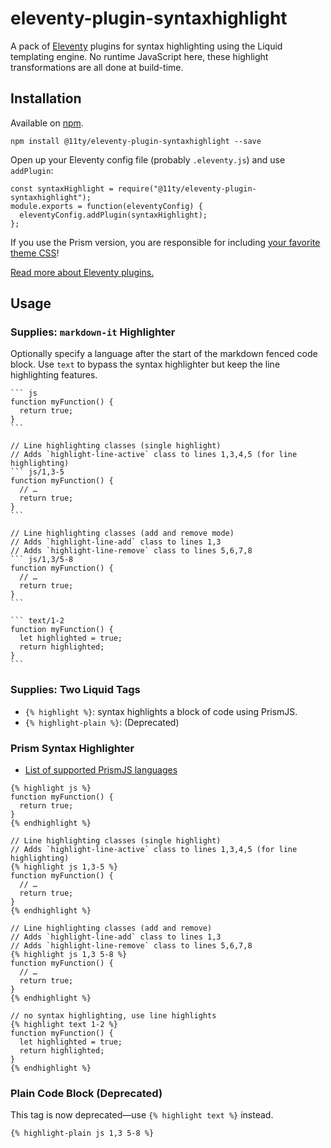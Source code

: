 # eleventy-plugin-syntaxhighlight

A pack of [Eleventy](https://github.com/11ty/eleventy) plugins for syntax highlighting using the Liquid templating engine. No runtime JavaScript here, these highlight transformations are all done at build-time.

## Installation

Available on [npm](https://www.npmjs.com/package/@11ty/eleventy-plugin-syntaxhighlight).

```
npm install @11ty/eleventy-plugin-syntaxhighlight --save
```

Open up your Eleventy config file (probably `.eleventy.js`) and use `addPlugin`:

```
const syntaxHighlight = require("@11ty/eleventy-plugin-syntaxhighlight");
module.exports = function(eleventyConfig) {
  eleventyConfig.addPlugin(syntaxHighlight);
};
```

If you use the Prism version, you are responsible for including [your favorite theme CSS](https://github.com/PrismJS/prism-themes)!

[Read more about Eleventy plugins.](https://github.com/11ty/eleventy/blob/master/docs/plugins.md)

## Usage

### Supplies: `markdown-it` Highlighter

Optionally specify a language after the start of the markdown fenced code block. Use `text` to bypass the syntax highlighter but keep the line highlighting features.

````
``` js
function myFunction() {
  return true;
}
```
````

````
// Line highlighting classes (single highlight)
// Adds `highlight-line-active` class to lines 1,3,4,5 (for line highlighting)
``` js/1,3-5
function myFunction() {
  // …
  return true;
}
```
````

````
// Line highlighting classes (add and remove mode)
// Adds `highlight-line-add` class to lines 1,3
// Adds `highlight-line-remove` class to lines 5,6,7,8
``` js/1,3/5-8
function myFunction() {
  // …
  return true;
}
```
````

````
``` text/1-2
function myFunction() {
  let highlighted = true;
  return highlighted;
}
```
````

### Supplies: Two Liquid Tags

* `{% highlight %}`: syntax highlights a block of code using PrismJS.
* `{% highlight-plain %}`: (Deprecated)

### Prism Syntax Highlighter

* [List of supported PrismJS languages](http://prismjs.com/#languages-list)

```
{% highlight js %}
function myFunction() {
  return true;
}
{% endhighlight %}
```

```
// Line highlighting classes (single highlight)
// Adds `highlight-line-active` class to lines 1,3,4,5 (for line highlighting)
{% highlight js 1,3-5 %}
function myFunction() {
  // …
  return true;
}
{% endhighlight %}
```

```
// Line highlighting classes (add and remove)
// Adds `highlight-line-add` class to lines 1,3
// Adds `highlight-line-remove` class to lines 5,6,7,8
{% highlight js 1,3 5-8 %}
function myFunction() {
  // …
  return true;
}
{% endhighlight %}
```

```
// no syntax highlighting, use line highlights
{% highlight text 1-2 %}
function myFunction() {
  let highlighted = true;
  return highlighted;
}
{% endhighlight %}
```

### Plain Code Block (Deprecated)

This tag is now deprecated—use `{% highlight text %}` instead.

```
{% highlight-plain js 1,3 5-8 %}
```

